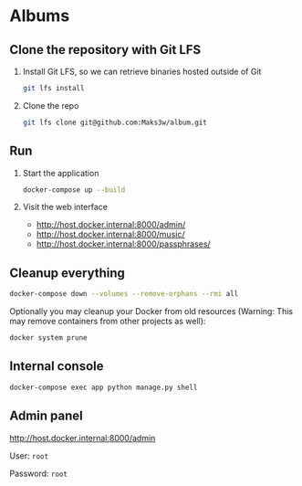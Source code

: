 # Albums

## Clone the repository with Git LFS

1. Install Git LFS, so we can retrieve binaries hosted outside of Git

    ```bash
    git lfs install
    ```

2. Clone the repo

    ```bash
    git lfs clone git@github.com:Maks3w/album.git
    ```

## Run

1. Start the application

    ```bash
    docker-compose up --build
    ```

2. Visit the web interface

    * http://host.docker.internal:8000/admin/
    * http://host.docker.internal:8000/music/
    * http://host.docker.internal:8000/passphrases/

## Cleanup everything

```bash
docker-compose down --volumes --remove-orphans --rmi all
```

Optionally you may cleanup your Docker from old resources (Warning: This may remove containers from other projects as well):

```bash
docker system prune
```

## Internal console

```bash
docker-compose exec app python manage.py shell
```

## Admin panel

http://host.docker.internal:8000/admin

User: `root`

Password: `root`
